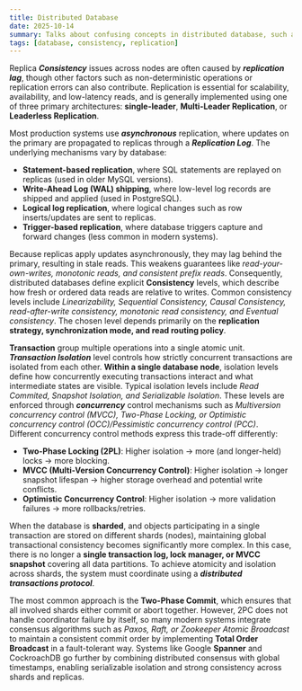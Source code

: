 ```yaml
---
title: Distributed Database
date: 2025-10-14
summary: Talks about confusing concepts in distributed database, such as concurrency, consistency, consensus and isolation.
tags: [database, consistency, replication]
---
```


Replica ***Consistency*** issues across nodes are often caused by ***replication lag***, though other factors such as non-deterministic operations or replication errors can also contribute. Replication is essential for scalability, availability, and low-latency reads, and is generally implemented using one of three primary architectures: **single-leader**, **Multi-Leader Replication**, or **Leaderless Replication**.

Most production systems use ***asynchronous*** replication, where updates on the primary are propagated to replicas through a ***Replication Log***. The underlying mechanisms vary by database:
- **Statement-based replication**, where SQL statements are replayed on replicas (used in older MySQL versions).
- **Write-Ahead Log (WAL) shipping**, where low-level log records are shipped and applied (used in PostgreSQL).
- **Logical log replication**, where logical changes such as row inserts/updates are sent to replicas.
- **Trigger-based replication**, where database triggers capture and forward changes (less common in modern systems).

Because replicas apply updates asynchronously, they may lag behind the primary, resulting in stale reads. This weakens guarantees like *read-your-own-writes, monotonic reads, and consistent prefix reads*. Consequently, distributed databases define explicit **Consistency** levels, which describe how fresh or ordered data reads are relative to writes. Common consistency levels include *Linearizability, Sequential Consistency, Causal Consistency, read-after-write consistency, monotonic read consistency, and Eventual consistency*. The chosen level depends primarily on the **replication strategy, synchronization mode, and read routing policy**.

**Transaction** group multiple operations into a single atomic unit. ***Transaction Isolation*** level controls how strictly concurrent transactions are isolated from each other. **Within a single database node**, isolation levels define how concurrently executing transactions interact and what intermediate states are visible. Typical isolation levels include *Read Commited, Snapshot Isolation, and Serializable Isolation*. These levels are enforced through ***concurrency*** control mechanisms such as *Multiversion concurrency control (MVCC), Two-Phase Locking, or Optimistic concurrency control (OCC)/Pessimistic concurrency control (PCC)*. Different concurrency control methods express this trade-off differently:
- **Two-Phase Locking (2PL)**:  Higher isolation → more (and longer-held) locks → more blocking.
- **MVCC (Multi-Version Concurrency Control)**:  Higher isolation → longer snapshot lifespan → higher storage overhead and potential write conflicts.
- **Optimistic Concurrency Control**:  Higher isolation → more validation failures → more rollbacks/retries.

When the database is **sharded**, and objects participating in a single transaction are stored on different shards (nodes), maintaining global transactional consistency becomes significantly more complex. In this case, there is no longer a **single transaction log, lock manager, or MVCC snapshot** covering all data partitions. To achieve atomicity and isolation across shards, the system must coordinate using a ***distributed transactions protocol***.

The most common approach is the **Two-Phase Commit**, which ensures that all involved shards either commit or abort together. However, 2PC does not handle coordinator failure by itself, so many modern systems integrate consensus algorithms such as *Paxos, Raft, or Zookeeper Atomic Broadcast* to maintain a consistent commit order by implementing **Total Order Broadcast** in a fault-tolerant way. Systems like Google **Spanner** and CockroachDB go further by combining distributed consensus with global timestamps, enabling serializable isolation and strong consistency across shards and replicas.